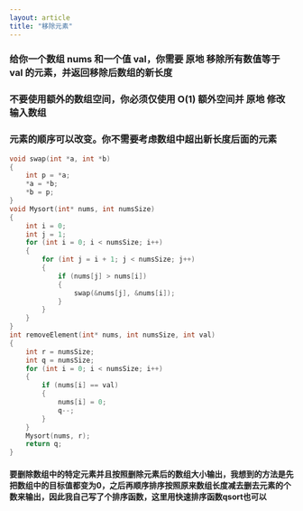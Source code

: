 ```yaml
---
layout: article
title: "移除元素"
---
```


### 给你一个数组 nums 和一个值 val，你需要 原地 移除所有数值等于 val 的元素，并返回移除后数组的新长度

### 不要使用额外的数组空间，你必须仅使用 O(1) 额外空间并 原地 修改输入数组

### 元素的顺序可以改变。你不需要考虑数组中超出新长度后面的元素

```c
void swap(int *a, int *b)
{
    int p = *a;
    *a = *b;
    *b = p;
}
void Mysort(int* nums, int numsSize)
{
    int i = 0;
    int j = 1;
    for (int i = 0; i < numsSize; i++)
    {
        for (int j = i + 1; j < numsSize; j++)
        {
            if (nums[j] > nums[i])
            {
                swap(&nums[j], &nums[i]);
            }
        }
    }
}
int removeElement(int* nums, int numsSize, int val)
{
    int r = numsSize;
    int q = numsSize;
    for (int i = 0; i < numsSize; i++)
    {
        if (nums[i] == val)
        {
            nums[i] = 0;
            q--;
        }
    }
    Mysort(nums, r);
    return q;
}
```

#### 要删除数组中的特定元素并且按照删除元素后的数组大小输出，我想到的方法是先把数组中的目标值都变为0，之后再顺序排序按照原来数组长度减去删去元素的个数来输出，因此我自己写了个排序函数，这里用快速排序函数qsort也可以
